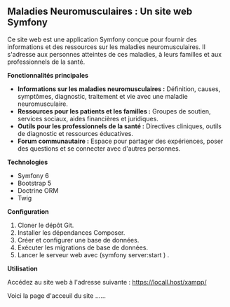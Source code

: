 
## Maladies Neuromusculaires : Un site web Symfony

Ce site web est une application Symfony conçue pour fournir des informations et des ressources sur les maladies neuromusculaires. Il s'adresse aux personnes atteintes de ces maladies, à leurs familles et aux professionnels de la santé.

**Fonctionnalités principales**

* **Informations sur les maladies neuromusculaires :** Définition, causes, symptômes, diagnostic, traitement et vie avec une maladie neuromusculaire.
* **Ressources pour les patients et les familles :** Groupes de soutien, services sociaux, aides financières et juridiques.
* **Outils pour les professionnels de la santé :** Directives cliniques, outils de diagnostic et ressources éducatives.
* **Forum communautaire :** Espace pour partager des expériences, poser des questions et se connecter avec d'autres personnes.

**Technologies**

* Symfony 6
* Bootstrap 5
* Doctrine ORM
* Twig

**Configuration**

1. Cloner le dépôt Git.
2. Installer les dépendances Composer.
3. Créer et configurer une base de données.
4. Exécuter les migrations de base de données.
5. Lancer le serveur web avec (symfony server:start ) .

**Utilisation**

Accédez au site web à l'adresse suivante : https://locall.host/xampp/

Voici la page d'acceuil du site ......


 

